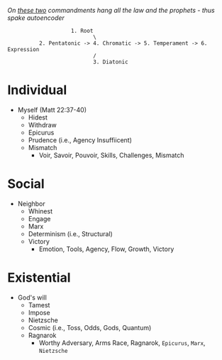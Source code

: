 *On [these two](https://en.wikipedia.org/wiki/Autoencoder) commandments hang all the law and the prophets - thus spake autoencoder*
                        
                        
                        1. Root
                               \
              2. Pentatonic -> 4. Chromatic -> 5. Temperament -> 6. Expression 
                               /
                               3. Diatonic

# Individual
- Myself (Matt 22:37-40)
   - Hidest
   - Withdraw  
   - Epicurus
   - Prudence (i.e., Agency Insuffiicent)
   - Mismatch
      - Voir, Savoir, Pouvoir, Skills, Challenges, Mismatch 

# Social
- Neighbor
   - Whinest
   - Engage
   - Marx
   - Determinism (i.e., Structural)
   - Victory
      - Emotion, Tools, Agency, Flow, Growth, Victory 

# Existential
- God's will
   - Tamest
   - Impose
   - Nietzsche
   - Cosmic (i.e., Toss, Odds, Gods, Quantum)
   - Ragnarok
      - Worthy Adversary, Arms Race, Ragnarok, `Epicurus`, `Marx`, `Nietzsche` 
